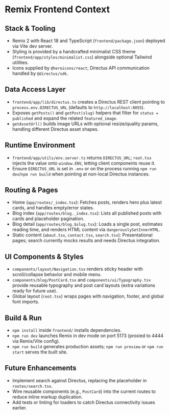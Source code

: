 # Remix Frontend Context

## Stack & Tooling
- Remix 2 with React 18 and TypeScript (`frontend/package.json`) deployed via Vite dev server.
- Styling is provided by a handcrafted minimalist CSS theme (`frontend/app/styles/minimalist.css`) alongside optional Tailwind utilities.
- Icons supplied by `@heroicons/react`; Directus API communication handled by `@directus/sdk`.

## Data Access Layer
- `frontend/app/lib/directus.ts` creates a Directus REST client pointing to `process.env.DIRECTUS_URL` (defaults to `http://localhost:8055`).
- Exposes `getPosts()` and `getPost(slug)` helpers that filter for `status = published` and expand the related `featured_image`.
- `getAssetUrl()` builds image URLs with optional resize/quality params, handling different Directus asset shapes.

## Runtime Environment
- `frontend/app/utils/env.server.ts` returns `DIRECTUS_URL`; `root.tsx` injects the value onto `window.ENV`, letting client components reuse it.
- Ensure `DIRECTUS_URL` is set in `.env` or on the process running `npm run dev`/`npm run build` when pointing at non-local Directus instances.

## Routing & Pages
- Home (`app/routes/_index.tsx`): Fetches posts, renders hero plus latest cards, and handles empty/error states.
- Blog index (`app/routes/blog._index.tsx`): Lists all published posts with cards and placeholder pagination.
- Blog detail (`app/routes/blog.$slug.tsx`): Loads a single post, estimates reading time, and renders HTML content via `dangerouslySetInnerHTML`.
- Static content (`about.tsx`, `contact.tsx`, `search.tsx`): Presentational pages; search currently mocks results and needs Directus integration.

## UI Components & Styles
- `components/layout/Navigation.tsx` renders sticky header with scroll/collapse behavior and mobile menu.
- `components/blog/PostCard.tsx` and `components/ui/Typography.tsx` provide reusable typography and post card layouts (extra variations ready for future use).
- Global layout (`root.tsx`) wraps pages with navigation, footer, and global font imports.

## Build & Run
- `npm install` inside `frontend/` installs dependencies.
- `npm run dev` launches Remix in dev mode on port 5173 (proxied to 4444 via Remix/Vite config).
- `npm run build` generates production assets; `npm run preview` or `npm run start` serves the built site.

## Future Enhancements
- Implement search against Directus, replacing the placeholder in `routes/search.tsx`.
- Wire reusable components (e.g., `PostCard`) into the current routes to reduce inline markup duplication.
- Add tests or linting for loaders to catch Directus connectivity issues earlier.
